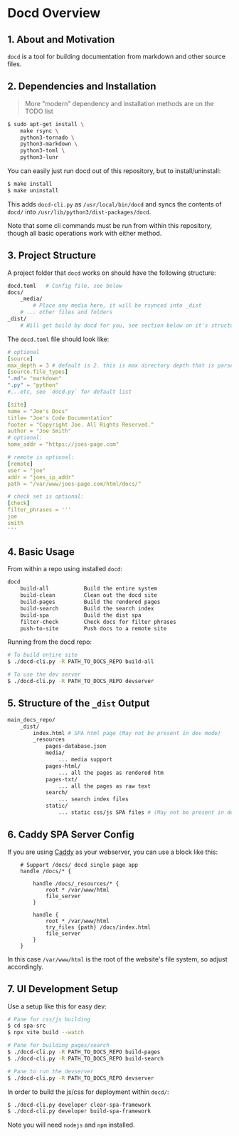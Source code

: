 # Docd Overview

## 1. About and Motivation

`docd` is a tool for building documentation from markdown and other source files.


## 2. Dependencies and Installation

> More "modern" dependency and installation methods are on the TODO list

```sh
$ sudo apt-get install \
    make rsync \
    python3-tornado \
    python3-markdown \
    python3-toml \
    python3-lunr
```

You can easily just run docd out of this repository, but to install/uninstall:

```sh
$ make install
$ make uninstall
```

This adds `docd-cli.py` as `/usr/local/bin/docd` and syncs the contents of `docd/` into `/usr/lib/python3/dist-packages/docd`.

Note that some cli commands must be run from within this repository, though all basic operations work with either method.


## 3. Project Structure

A project folder that `docd` works on should have the following structure:

```sh
docd.toml   # Config file, see below
docs/
    _media/
        # Place any media here, it will be rsynced into _dist
    # ... other files and folders
_dist/
    # Will get build by docd for you, see section below on it's structure
```

The `docd.toml` file should look like:

```yaml
# optional
[source]
max_depth = 3 # default is 2. this is max directory depth that is parsed
[source.file_types]
".md"= "markdown"
".py" = "python"
#...etc, see `docd.py` for default list

[site]
name = "Joe's Docs"
title= "Joe's Code Documentation"
footer = "Copyright Joe. All Rights Reserved."
author = "Joe Smith"
# optional:
home_addr = "https://joes-page.com"

# remote is optional:
[remote]
user = "joe"
addr = "joes_ip_addr"
path = "/var/www/joes-page.com/html/docs/"

# check set is optional:
[check]
filter_phrases = '''
joe
smith
'''
```


## 4. Basic Usage

From within a repo using installed `docd`:

```sh
docd
    build-all           Build the entire system
    build-clean         Clean out the docd site
    build-pages         Build the rendered pages
    build-search        Build the search index
    build-spa           Build the dist spa
    filter-check        Check docs for filter phrases
    push-to-site        Push docs to a remote site
```

Running from the docd repo:

```sh
# To build entire site
$ ./docd-cli.py -R PATH_TO_DOCS_REPO build-all

# To use the dev server
$ ./docd-cli.py -R PATH_TO_DOCS_REPO devserver
```


## 5. Structure of the `_dist` Output

```sh
main_docs_repo/
    _dist/
        index.html # SPA html page (May not be present in dev mode)
        _resources
            pages-database.json
            media/
                ... media support
            pages-html/
                ... all the pages as rendered htm
            pages-txt/
                ... all the pages as raw text
            search/
                ... search index files
            static/
                ... static css/js SPA files # (May not be present in dev mode)
```


## 6. Caddy SPA Server Config

If you are using [Caddy](https://caddyserver.com/) as your webserver, you can use a block like this:

```
    # Support /docs/ docd single page app
    handle /docs/* {

        handle /docs/_resources/* {
            root * /var/www/html
            file_server
        }

        handle {
            root * /var/www/html
            try_files {path} /docs/index.html
            file_server
        }
    }
```

In this case `/var/www/html` is the root of the website's file system, so adjust accordingly.


## 7. UI Development Setup

Use a setup like this for easy dev:

```sh
# Pane for css/js building
$ cd spa-src
$ npx vite build --watch

# Pane for building pages/search
$ ./docd-cli.py -R PATH_TO_DOCS_REPO build-pages
$ ./docd-cli.py -R PATH_TO_DOCS_REPO build-search

# Pane to run the devserver
$ ./docd-cli.py -R PATH_TO_DOCS_REPO devserver
```

In order to build the js/css for deployment within `docd/`:

```sh
$ ./docd-cli.py developer clear-spa-framework
$ ./docd-cli.py developer build-spa-framework
```

Note you will need `nodejs` and `npm` installed.

